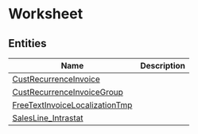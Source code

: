 
# Worksheet


## Entities

|Name|Description|
|---|---|
|[CustRecurrenceInvoice](CustRecurrenceInvoice.cdm.json)||
|[CustRecurrenceInvoiceGroup](CustRecurrenceInvoiceGroup.cdm.json)||
|[FreeTextInvoiceLocalizationTmp](FreeTextInvoiceLocalizationTmp.cdm.json)||
|[SalesLine_Intrastat](SalesLine_Intrastat.cdm.json)||
